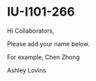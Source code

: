 # IU-I101-266

Hi Collaborators,

Please add your name below. 

For example, Chen Zhong

Ashley Lovins
